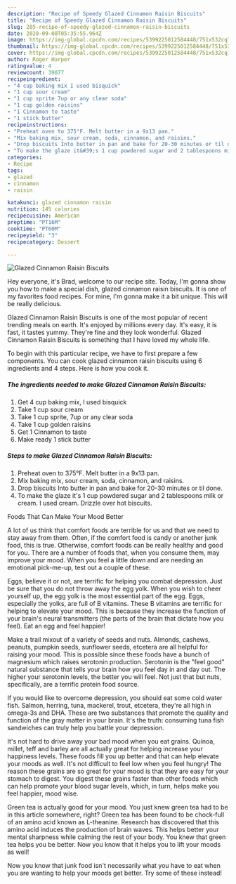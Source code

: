 ```yaml
---
description: "Recipe of Speedy Glazed Cinnamon Raisin Biscuits"
title: "Recipe of Speedy Glazed Cinnamon Raisin Biscuits"
slug: 285-recipe-of-speedy-glazed-cinnamon-raisin-biscuits
date: 2020-09-08T05:35:55.964Z
image: https://img-global.cpcdn.com/recipes/5399225012584448/751x532cq70/glazed-cinnamon-raisin-biscuits-recipe-main-photo.jpg
thumbnail: https://img-global.cpcdn.com/recipes/5399225012584448/751x532cq70/glazed-cinnamon-raisin-biscuits-recipe-main-photo.jpg
cover: https://img-global.cpcdn.com/recipes/5399225012584448/751x532cq70/glazed-cinnamon-raisin-biscuits-recipe-main-photo.jpg
author: Roger Harper
ratingvalue: 4
reviewcount: 39077
recipeingredient:
- "4 cup baking mix I used bisquick"
- "1 cup sour cream"
- "1 cup sprite 7up or any clear soda"
- "1 cup golden raisins"
- "1 Cinnamon to taste"
- "1 stick butter"
recipeinstructions:
- "Preheat oven to 375°F. Melt butter in a 9x13 pan."
- "Mix baking mix, sour cream, soda, cinnamon, and raisins."
- "Drop biscuits Into butter in pan and bake for 20-30 minutes or til done."
- "To make the glaze it&#39;s 1 cup powdered sugar and 2 tablespoons milk or cream. I used cream. Drizzle over hot biscuits."
categories:
- Recipe
tags:
- glazed
- cinnamon
- raisin

katakunci: glazed cinnamon raisin 
nutrition: 145 calories
recipecuisine: American
preptime: "PT16M"
cooktime: "PT60M"
recipeyield: "3"
recipecategory: Dessert

---
```



![Glazed Cinnamon Raisin Biscuits](https://img-global.cpcdn.com/recipes/5399225012584448/751x532cq70/glazed-cinnamon-raisin-biscuits-recipe-main-photo.jpg)

Hey everyone, it's Brad, welcome to our recipe site. Today, I'm gonna show you how to make a special dish, glazed cinnamon raisin biscuits. It is one of my favorites food recipes. For mine, I'm gonna make it a bit unique. This will be really delicious.

Glazed Cinnamon Raisin Biscuits is one of the most popular of recent trending meals on earth. It's enjoyed by millions every day. It's easy, it is fast, it tastes yummy. They're fine and they look wonderful. Glazed Cinnamon Raisin Biscuits is something that I have loved my whole life.




To begin with this particular recipe, we have to first prepare a few components. You can cook glazed cinnamon raisin biscuits using 6 ingredients and 4 steps. Here is how you cook it.

<!--inarticleads1-->

##### The ingredients needed to make Glazed Cinnamon Raisin Biscuits:

1. Get 4 cup baking mix, I used bisquick
1. Take 1 cup sour cream
1. Take 1 cup sprite, 7up or any clear soda
1. Take 1 cup golden raisins
1. Get 1 Cinnamon to taste
1. Make ready 1 stick butter




<!--inarticleads2-->

##### Steps to make Glazed Cinnamon Raisin Biscuits:

1. Preheat oven to 375°F. Melt butter in a 9x13 pan.
1. Mix baking mix, sour cream, soda, cinnamon, and raisins.
1. Drop biscuits Into butter in pan and bake for 20-30 minutes or til done.
1. To make the glaze it&#39;s 1 cup powdered sugar and 2 tablespoons milk or cream. I used cream. Drizzle over hot biscuits.




Foods That Can Make Your Mood Better


A lot of us think that comfort foods are terrible for us and that we need to stay away from them. Often, if the comfort food is candy or another junk food, this is true. Otherwise, comfort foods can be really healthy and good for you. There are a number of foods that, when you consume them, may improve your mood. When you feel a little down and are needing an emotional pick-me-up, test out a couple of these.

Eggs, believe it or not, are terrific for helping you combat depression. Just be sure that you do not throw away the egg yolk. When you wish to cheer yourself up, the egg yolk is the most essential part of the egg. Eggs, especially the yolks, are full of B vitamins. These B vitamins are terrific for helping to elevate your mood. This is because they increase the function of your brain's neural transmitters (the parts of the brain that dictate how you feel). Eat an egg and feel happier!

Make a trail mixout of a variety of seeds and nuts. Almonds, cashews, peanuts, pumpkin seeds, sunflower seeds, etcetera are all helpful for raising your mood. This is possible since these foods have a bunch of magnesium which raises serotonin production. Serotonin is the "feel good" natural substance that tells your brain how you feel day in and day out. The higher your serotonin levels, the better you will feel. Not just that but nuts, specifically, are a terrific protein food source.

If you would like to overcome depression, you should eat some cold water fish. Salmon, herring, tuna, mackerel, trout, etcetera, they're all high in omega-3s and DHA. These are two substances that promote the quality and function of the gray matter in your brain. It's the truth: consuming tuna fish sandwiches can truly help you battle your depression. 

It's not hard to drive away your bad mood when you eat grains. Quinoa, millet, teff and barley are all actually great for helping increase your happiness levels. These foods fill you up better and that can help elevate your moods as well. It's not difficult to feel low when you feel hungry! The reason these grains are so great for your mood is that they are easy for your stomach to digest. You digest these grains faster than other foods which can help promote your blood sugar levels, which, in turn, helps make you feel happier, mood wise.

Green tea is actually good for your mood. You just knew green tea had to be in this article somewhere, right? Green tea has been found to be chock-full of an amino acid known as L-theanine. Research has discovered that this amino acid induces the production of brain waves. This helps better your mental sharpness while calming the rest of your body. You knew that green tea helps you be better. Now you know that it helps you to lift your moods as well!

Now you know that junk food isn't necessarily what you have to eat when you are wanting to help your moods get better. Try some of these instead!

